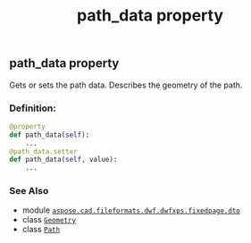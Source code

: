 ﻿---
title: path_data property
second_title: Aspose.CAD for Python via .NET API References
description: 
type: docs
weight: 140
url: /python-net/aspose.cad.fileformats.dwf.dwfxps.fixedpage.dto/path/path_data/
is_root: false
---

## path_data property


Gets or sets the path data.
Describes the geometry of the path.
### Definition:
```python
@property
def path_data(self):
    ...
@path_data.setter
def path_data(self, value):
    ...
```

### See Also
* module [`aspose.cad.fileformats.dwf.dwfxps.fixedpage.dto`](../../)
* class [`Geometry`](/cad/python-net/aspose.cad.fileformats.dwf.dwfxps.fixedpage.dto/geometry)
* class [`Path`](/cad/python-net/aspose.cad.fileformats.dwf.dwfxps.fixedpage.dto/path)
